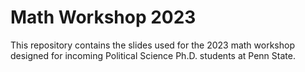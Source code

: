 # Math Workshop 2023

This repository contains the slides used for the 2023 math workshop designed for incoming Political Science Ph.D. students at Penn State.
 
